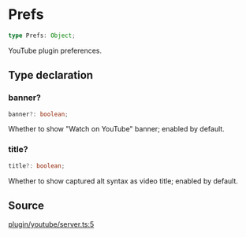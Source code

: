 # Prefs

```ts
type Prefs: Object;
```

YouTube plugin preferences.

## Type declaration

### banner?

```ts
banner?: boolean;
```

Whether to show "Watch on YouTube" banner; enabled by default.

### title?

```ts
title?: boolean;
```

Whether to show captured alt syntax as video title; enabled by default.

## Source

[plugin/youtube/server.ts:5](https://github.com/Elringus/Imgit/blob/fc320a2/src/plugin/youtube/server.ts#L5)
